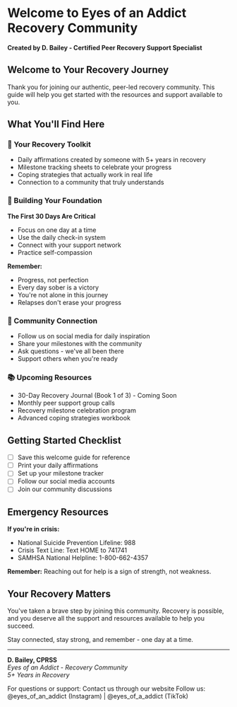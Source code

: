 # Welcome to Eyes of an Addict Recovery Community

**Created by D. Bailey - Certified Peer Recovery Support Specialist**

## Welcome to Your Recovery Journey

Thank you for joining our authentic, peer-led recovery community. This guide will help you get started with the resources and support available to you.

## What You'll Find Here

### 🌟 Your Recovery Toolkit
- Daily affirmations created by someone with 5+ years in recovery
- Milestone tracking sheets to celebrate your progress
- Coping strategies that actually work in real life
- Connection to a community that truly understands

### 💪 Building Your Foundation
**The First 30 Days Are Critical**
- Focus on one day at a time
- Use the daily check-in system
- Connect with your support network
- Practice self-compassion

**Remember:**
- Progress, not perfection
- Every day sober is a victory
- You're not alone in this journey
- Relapses don't erase your progress

### 🤝 Community Connection
- Follow us on social media for daily inspiration
- Share your milestones with the community
- Ask questions - we've all been there
- Support others when you're ready

### 📚 Upcoming Resources
- 30-Day Recovery Journal (Book 1 of 3) - Coming Soon
- Monthly peer support group calls
- Recovery milestone celebration program
- Advanced coping strategies workbook

## Getting Started Checklist

- [ ] Save this welcome guide for reference
- [ ] Print your daily affirmations
- [ ] Set up your milestone tracker
- [ ] Follow our social media accounts
- [ ] Join our community discussions

## Emergency Resources

**If you're in crisis:**
- National Suicide Prevention Lifeline: 988
- Crisis Text Line: Text HOME to 741741
- SAMHSA National Helpline: 1-800-662-4357

**Remember:** Reaching out for help is a sign of strength, not weakness.

## Your Recovery Matters

You've taken a brave step by joining this community. Recovery is possible, and you deserve all the support and resources available to help you succeed.

Stay connected, stay strong, and remember - one day at a time.

---

**D. Bailey, CPRSS**  
*Eyes of an Addict - Recovery Community*  
*5+ Years in Recovery*

For questions or support: Contact us through our website
Follow us: @eyes_of_an_addict (Instagram) | @eyes_of_a_addict (TikTok)